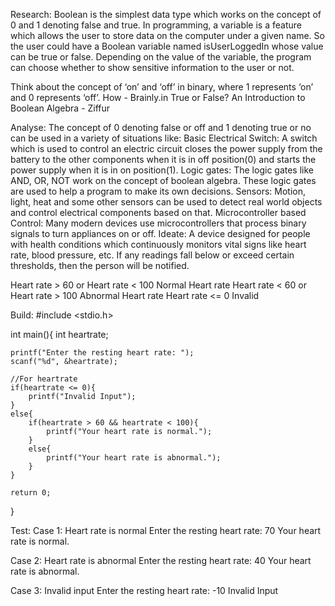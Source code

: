 Research:
Boolean is the simplest data type which works on the concept of 0 and 1 denoting false and true. In programming, a variable is a feature which allows the user to store data on the computer under a given name. So the user could have a Boolean variable named isUserLoggedIn whose value can be true or false. Depending on the value of the variable, the program can choose whether to show sensitive information to the user or not. 

Think about the concept of ‘on’ and ‘off’ in binary, where 1 represents ‘on’ and 0 represents ‘off’. How - Brainly.in
True or False? An Introduction to Boolean Algebra - Ziffur

Analyse:
The concept of 0 denoting false or off and 1 denoting true or no can be used in a variety of situations like:
Basic Electrical Switch: A switch which is used to control an electric circuit closes the power supply from the battery to the other components when it is in off position(0) and starts the power supply when it is in on position(1).
Logic gates: The logic gates like AND, OR, NOT work on the concept of boolean algebra. These logic gates are used to help a program to make its own decisions. 
Sensors: Motion, light, heat and some other sensors can be used to detect real world objects and control electrical components based on that.
Microcontroller based Control: Many modern devices use microcontrollers that process binary signals to turn appliances on or off.
Ideate:
A device designed for people with health conditions which continuously monitors vital signs like heart rate, blood pressure, etc. If any readings fall below or exceed certain thresholds, then the person will be notified.

Heart rate > 60 or Heart rate < 100
Normal Heart rate
Heart rate < 60 or Heart rate > 100
Abnormal Heart rate
Heart rate <= 0
Invalid 


Build:
#include <stdio.h>

int main(){
    int heartrate;

    printf("Enter the resting heart rate: ");
    scanf("%d", &heartrate);

    //For heartrate
    if(heartrate <= 0){
        printf("Invalid Input");
    }
    else{
        if(heartrate > 60 && heartrate < 100){
            printf("Your heart rate is normal.");
        }
        else{
            printf("Your heart rate is abnormal.");
        }
    }

    return 0;
}

Test:
Case 1: Heart rate is normal
Enter the resting heart rate: 70
Your heart rate is normal.

Case 2: Heart rate is abnormal
Enter the resting heart rate: 40
Your heart rate is abnormal.

Case 3: Invalid input
Enter the resting heart rate: -10
Invalid Input

